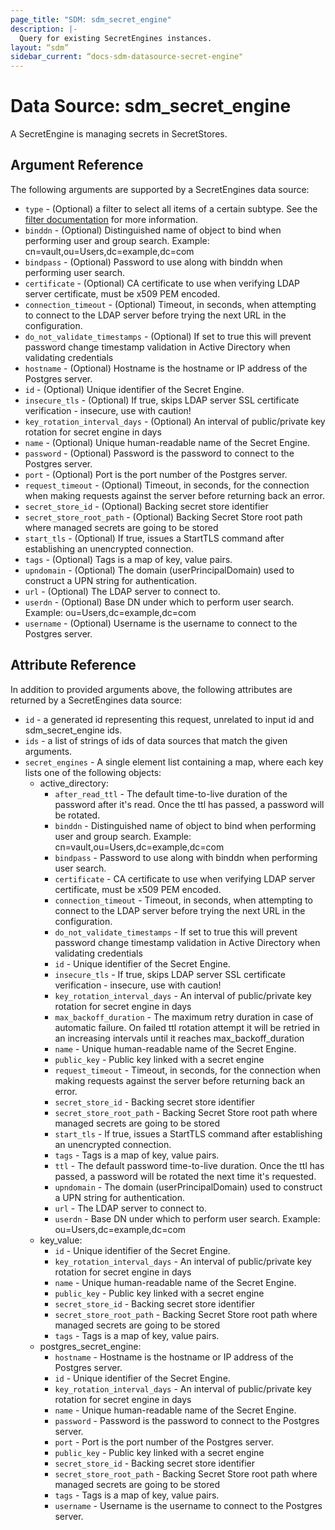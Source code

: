 ```yaml
---
page_title: "SDM: sdm_secret_engine"
description: |-
  Query for existing SecretEngines instances.
layout: “sdm”
sidebar_current: “docs-sdm-datasource-secret-engine"
---
```

# Data Source: sdm_secret_engine

A SecretEngine is managing secrets in SecretStores.
## Argument Reference
The following arguments are supported by a SecretEngines data source:
* `type` - (Optional) a filter to select all items of a certain subtype. See the [filter documentation](https://docs.strongdm.com/references/cli/filters/) for more information.
* `binddn` - (Optional) Distinguished name of object to bind when performing user and group search. Example: cn=vault,ou=Users,dc=example,dc=com
* `bindpass` - (Optional) Password to use along with binddn when performing user search.
* `certificate` - (Optional) CA certificate to use when verifying LDAP server certificate, must be x509 PEM encoded.
* `connection_timeout` - (Optional) Timeout, in seconds, when attempting to connect to the LDAP server before trying the next URL in the configuration.
* `do_not_validate_timestamps` - (Optional) If set to true this will prevent password change timestamp validation in Active Directory when validating credentials
* `hostname` - (Optional) Hostname is the hostname or IP address of the Postgres server.
* `id` - (Optional) Unique identifier of the Secret Engine.
* `insecure_tls` - (Optional) If true, skips LDAP server SSL certificate verification - insecure, use with caution!
* `key_rotation_interval_days` - (Optional) An interval of public/private key rotation for secret engine in days
* `name` - (Optional) Unique human-readable name of the Secret Engine.
* `password` - (Optional) Password is the password to connect to the Postgres server.
* `port` - (Optional) Port is the port number of the Postgres server.
* `request_timeout` - (Optional) Timeout, in seconds, for the connection when making requests against the server before returning back an error.
* `secret_store_id` - (Optional) Backing secret store identifier
* `secret_store_root_path` - (Optional) Backing Secret Store root path where managed secrets are going to be stored
* `start_tls` - (Optional) If true, issues a StartTLS command after establishing an unencrypted connection.
* `tags` - (Optional) Tags is a map of key, value pairs.
* `upndomain` - (Optional) The domain (userPrincipalDomain) used to construct a UPN string for authentication.
* `url` - (Optional) The LDAP server to connect to.
* `userdn` - (Optional) Base DN under which to perform user search. Example: ou=Users,dc=example,dc=com
* `username` - (Optional) Username is the username to connect to the Postgres server.
## Attribute Reference
In addition to provided arguments above, the following attributes are returned by a SecretEngines data source:
* `id` - a generated id representing this request, unrelated to input id and sdm_secret_engine ids.
* `ids` - a list of strings of ids of data sources that match the given arguments.
* `secret_engines` - A single element list containing a map, where each key lists one of the following objects:
	* active_directory:
		* `after_read_ttl` - The default time-to-live duration of the password after it's read. Once the ttl has passed, a password will be rotated.
		* `binddn` - Distinguished name of object to bind when performing user and group search. Example: cn=vault,ou=Users,dc=example,dc=com
		* `bindpass` - Password to use along with binddn when performing user search.
		* `certificate` - CA certificate to use when verifying LDAP server certificate, must be x509 PEM encoded.
		* `connection_timeout` - Timeout, in seconds, when attempting to connect to the LDAP server before trying the next URL in the configuration.
		* `do_not_validate_timestamps` - If set to true this will prevent password change timestamp validation in Active Directory when validating credentials
		* `id` - Unique identifier of the Secret Engine.
		* `insecure_tls` - If true, skips LDAP server SSL certificate verification - insecure, use with caution!
		* `key_rotation_interval_days` - An interval of public/private key rotation for secret engine in days
		* `max_backoff_duration` - The maximum retry duration in case of automatic failure. On failed ttl rotation attempt it will be retried in an increasing intervals until it reaches max_backoff_duration
		* `name` - Unique human-readable name of the Secret Engine.
		* `public_key` - Public key linked with a secret engine
		* `request_timeout` - Timeout, in seconds, for the connection when making requests against the server before returning back an error.
		* `secret_store_id` - Backing secret store identifier
		* `secret_store_root_path` - Backing Secret Store root path where managed secrets are going to be stored
		* `start_tls` - If true, issues a StartTLS command after establishing an unencrypted connection.
		* `tags` - Tags is a map of key, value pairs.
		* `ttl` - The default password time-to-live duration. Once the ttl has passed, a password will be rotated the next time it's requested.
		* `upndomain` - The domain (userPrincipalDomain) used to construct a UPN string for authentication.
		* `url` - The LDAP server to connect to.
		* `userdn` - Base DN under which to perform user search. Example: ou=Users,dc=example,dc=com
	* key_value:
		* `id` - Unique identifier of the Secret Engine.
		* `key_rotation_interval_days` - An interval of public/private key rotation for secret engine in days
		* `name` - Unique human-readable name of the Secret Engine.
		* `public_key` - Public key linked with a secret engine
		* `secret_store_id` - Backing secret store identifier
		* `secret_store_root_path` - Backing Secret Store root path where managed secrets are going to be stored
		* `tags` - Tags is a map of key, value pairs.
	* postgres_secret_engine:
		* `hostname` - Hostname is the hostname or IP address of the Postgres server.
		* `id` - Unique identifier of the Secret Engine.
		* `key_rotation_interval_days` - An interval of public/private key rotation for secret engine in days
		* `name` - Unique human-readable name of the Secret Engine.
		* `password` - Password is the password to connect to the Postgres server.
		* `port` - Port is the port number of the Postgres server.
		* `public_key` - Public key linked with a secret engine
		* `secret_store_id` - Backing secret store identifier
		* `secret_store_root_path` - Backing Secret Store root path where managed secrets are going to be stored
		* `tags` - Tags is a map of key, value pairs.
		* `username` - Username is the username to connect to the Postgres server.
